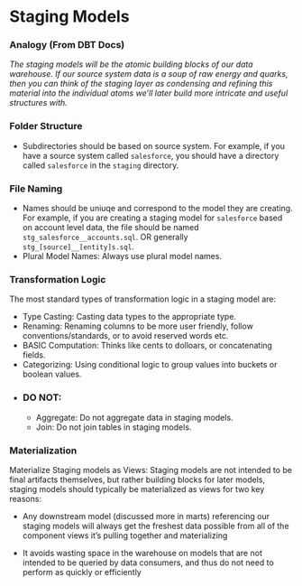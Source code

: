 # Staging Models
### Analogy (From DBT Docs)
_The staging models will be the atomic building blocks of our data warehouse.   If our source system data is a soup of raw energy and quarks, then you can think of the staging layer as condensing and refining this material into the individual atoms we’ll later build more intricate and useful structures with._

### Folder Structure
- Subdirectories should be based on source system.  For example, if you have a source system called `salesforce`, you should have a directory called `salesforce` in the `staging` directory.

### File Naming
- Names should be uniuqe and correspond to the model they are creating.  For example, if you are creating a staging model for `salesforce` based on account level data, the file should be named `stg_salesforce__accounts.sql`.  OR generally `stg_[source]__[entity]s.sql`.
- Plural Model Names:  Always use plural model names.

### Transformation Logic
The most standard types of transformation logic in a staging model are:
- Type Casting:  Casting data types to the appropriate type.
- Renaming: Renaming columns to be more user friendly, follow conventions/standards, or to avoid reserved words etc.
- BASIC Computation: Thinks like cents to dolloars, or concatenating fields.
- Categorizing: Using conditional logic to group values into buckets or boolean values.
- ### DO NOT:
  - Aggregate:  Do not aggregate data in staging models.
  - Join:  Do not join tables in staging models.

### Materialization
Materialize Staging models as Views:
Staging models are not intended to be final artifacts themselves, but rather building blocks for later models, staging models should typically be materialized as views for two key reasons:

- Any downstream model (discussed more in marts) referencing our staging models will always get the freshest data possible from all of the component views it’s pulling together and materializing

- It avoids wasting space in the warehouse on models that are not intended to be queried by data consumers, and thus do not need to perform as quickly or efficiently
